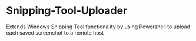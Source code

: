 # Snipping-Tool-Uploader
Extends Windows Snipping Tool functionality by using Powershell to upload each saved screenshot to a remote host
